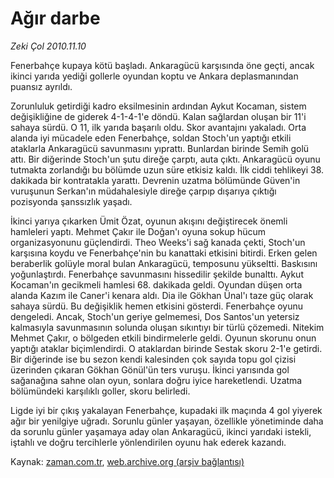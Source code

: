 # Ağır darbe

*Zeki Çol 2010.11.10*

<td class="news-spot">
<p>Fenerbahçe kupaya kötü başladı. Ankaragücü karşısında öne geçti, ancak ikinci yarıda yediği gollerle oyundan koptu ve Ankara deplasmanından puansız ayrıldı.</p>
<p><p> Zorunluluk getirdiği kadro eksilmesinin ardından Aykut Kocaman, sistem değişikliğine de giderek 4-1-4-1'e döndü. Kalan sağlardan oluşan bir 11'i sahaya sürdü. O 11, ilk yarıda başarılı oldu. Skor avantajını yakaladı. Orta alanda iyi mücadele eden Fenerbahçe, soldan Stoch'un yaptığı etkili ataklarla Ankaragücü savunmasını yıprattı. Bunlardan birinde Semih golü attı. Bir diğerinde Stoch'un şutu direğe çarptı, auta çıktı. Ankaragücü oyunu tutmakta zorlandığı bu bölümde uzun süre etkisiz kaldı. İlk ciddi tehlikeyi 38. dakikada bir kontratakla yarattı. Devrenin uzatma bölümünde Güven'in vuruşunun Serkan'ın müdahalesiyle direğe çarpıp dışarıya çıktığı pozisyonda şanssızlık yaşadı.
<p> İkinci yarıya çıkarken Ümit Özat, oyunun akışını değiştirecek önemli hamleleri yaptı. Mehmet Çakır ile Doğan'ı oyuna sokup hücum organizasyonunu güçlendirdi. Theo Weeks'i sağ kanada çekti, Stoch'un karşısına koydu ve Fenerbahçe'nin bu kanattaki etkisini bitirdi. Erken gelen beraberlik golüyle moral bulan Ankaragücü, temposunu yükseltti. Baskısını yoğunlaştırdı. Fenerbahçe savunmasını hissedilir şekilde bunalttı. Aykut Kocaman'ın gecikmeli hamlesi 68. dakikada geldi. Oyundan düşen orta alanda Kazım ile Caner'i kenara aldı. Dia ile Gökhan Ünal'ı taze güç olarak sahaya sürdü. Bu değişiklik hemen etkisini gösterdi. Fenerbahçe oyunu dengeledi. Ancak, Stoch'un geriye gelmemesi, Dos Santos'un yetersiz kalmasıyla savunmasının solunda oluşan sıkıntıyı bir türlü çözemedi. Nitekim Mehmet Çakır, o bölgeden etkili bindirmelerle geldi. Oyunun skorunu onun yaptığı ataklar biçimlendirdi. O ataklardan birinde Sestak skoru 2-1'e getirdi. Bir diğerinde ise bu sezon kendi kalesinden çok sayıda topu gol çizisi üzerinden çıkaran Gökhan Gönül'ün ters vuruşu. İkinci yarısında gol sağanağına sahne olan oyun, sonlara doğru iyice hareketlendi. Uzatma bölümündeki karşılıklı goller, skoru belirledi.
<p> Ligde iyi bir çıkış yakalayan Fenerbahçe, kupadaki ilk maçında 4 gol yiyerek ağır bir yenilgiye uğradı. Sorunlu günler yaşayan, özellikle yönetiminde daha da sorunlu günler yaşamaya aday olan Ankaragücü, ikinci yarıdaki istekli, iştahlı ve doğru tercihlerle yönlendirilen oyunu hak ederek kazandı. </p>
<a href="http://web.archive.org/web/20101130064823/mailto:/">
</a></p></p></p></td>

Kaynak: [zaman.com.tr](http://zaman.com.tr/yazar.do?yazino=1051046), [web.archive.org (arşiv bağlantısı)](http://web.archive.org/web/20101130064823/http://zaman.com.tr/yazar.do?yazino=1051046)

